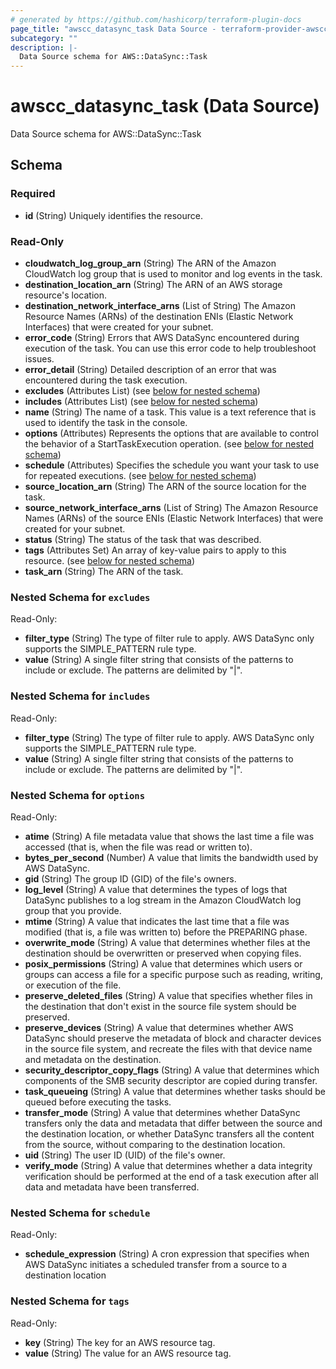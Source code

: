```yaml
---
# generated by https://github.com/hashicorp/terraform-plugin-docs
page_title: "awscc_datasync_task Data Source - terraform-provider-awscc"
subcategory: ""
description: |-
  Data Source schema for AWS::DataSync::Task
---
```


# awscc_datasync_task (Data Source)

Data Source schema for AWS::DataSync::Task



<!-- schema generated by tfplugindocs -->
## Schema

### Required

- **id** (String) Uniquely identifies the resource.

### Read-Only

- **cloudwatch_log_group_arn** (String) The ARN of the Amazon CloudWatch log group that is used to monitor and log events in the task.
- **destination_location_arn** (String) The ARN of an AWS storage resource's location.
- **destination_network_interface_arns** (List of String) The Amazon Resource Names (ARNs) of the destination ENIs (Elastic Network Interfaces) that were created for your subnet.
- **error_code** (String) Errors that AWS DataSync encountered during execution of the task. You can use this error code to help troubleshoot issues.
- **error_detail** (String) Detailed description of an error that was encountered during the task execution.
- **excludes** (Attributes List) (see [below for nested schema](#nestedatt--excludes))
- **includes** (Attributes List) (see [below for nested schema](#nestedatt--includes))
- **name** (String) The name of a task. This value is a text reference that is used to identify the task in the console.
- **options** (Attributes) Represents the options that are available to control the behavior of a StartTaskExecution operation. (see [below for nested schema](#nestedatt--options))
- **schedule** (Attributes) Specifies the schedule you want your task to use for repeated executions. (see [below for nested schema](#nestedatt--schedule))
- **source_location_arn** (String) The ARN of the source location for the task.
- **source_network_interface_arns** (List of String) The Amazon Resource Names (ARNs) of the source ENIs (Elastic Network Interfaces) that were created for your subnet.
- **status** (String) The status of the task that was described.
- **tags** (Attributes Set) An array of key-value pairs to apply to this resource. (see [below for nested schema](#nestedatt--tags))
- **task_arn** (String) The ARN of the task.

<a id="nestedatt--excludes"></a>
### Nested Schema for `excludes`

Read-Only:

- **filter_type** (String) The type of filter rule to apply. AWS DataSync only supports the SIMPLE_PATTERN rule type.
- **value** (String) A single filter string that consists of the patterns to include or exclude. The patterns are delimited by "|".


<a id="nestedatt--includes"></a>
### Nested Schema for `includes`

Read-Only:

- **filter_type** (String) The type of filter rule to apply. AWS DataSync only supports the SIMPLE_PATTERN rule type.
- **value** (String) A single filter string that consists of the patterns to include or exclude. The patterns are delimited by "|".


<a id="nestedatt--options"></a>
### Nested Schema for `options`

Read-Only:

- **atime** (String) A file metadata value that shows the last time a file was accessed (that is, when the file was read or written to).
- **bytes_per_second** (Number) A value that limits the bandwidth used by AWS DataSync.
- **gid** (String) The group ID (GID) of the file's owners.
- **log_level** (String) A value that determines the types of logs that DataSync publishes to a log stream in the Amazon CloudWatch log group that you provide.
- **mtime** (String) A value that indicates the last time that a file was modified (that is, a file was written to) before the PREPARING phase.
- **overwrite_mode** (String) A value that determines whether files at the destination should be overwritten or preserved when copying files.
- **posix_permissions** (String) A value that determines which users or groups can access a file for a specific purpose such as reading, writing, or execution of the file.
- **preserve_deleted_files** (String) A value that specifies whether files in the destination that don't exist in the source file system should be preserved.
- **preserve_devices** (String) A value that determines whether AWS DataSync should preserve the metadata of block and character devices in the source file system, and recreate the files with that device name and metadata on the destination.
- **security_descriptor_copy_flags** (String) A value that determines which components of the SMB security descriptor are copied during transfer.
- **task_queueing** (String) A value that determines whether tasks should be queued before executing the tasks.
- **transfer_mode** (String) A value that determines whether DataSync transfers only the data and metadata that differ between the source and the destination location, or whether DataSync transfers all the content from the source, without comparing to the destination location.
- **uid** (String) The user ID (UID) of the file's owner.
- **verify_mode** (String) A value that determines whether a data integrity verification should be performed at the end of a task execution after all data and metadata have been transferred.


<a id="nestedatt--schedule"></a>
### Nested Schema for `schedule`

Read-Only:

- **schedule_expression** (String) A cron expression that specifies when AWS DataSync initiates a scheduled transfer from a source to a destination location


<a id="nestedatt--tags"></a>
### Nested Schema for `tags`

Read-Only:

- **key** (String) The key for an AWS resource tag.
- **value** (String) The value for an AWS resource tag.


